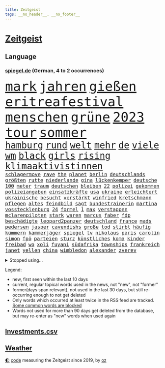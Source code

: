 ```yaml
---
title: Zeitgeist
tags: __no_header__, __no_footer__
---
```


# [Zeitgeist](https://oliz.io/zeitgeist/)

## Language

<h3><a href="https://www.spiegel.de" target="_blank">spiegel.de</a> (German, 4 to 2 occurrences)</h3>
<p style="font-family:monospace">
<span style="font-size:32pt"><a href="news_links.html#mark" class="current">mark</a></span>
<span style="font-size:32pt"><a href="news_links.html#jahren" class="current">jahren</a></span>
<span style="font-size:32pt"><a href="news_links.html#gießen" class="current">gießen</a></span>
<span style="font-size:32pt"><a href="news_links.html#eritreafestival" class="new">eritreafestival</a></span>
<span style="font-size:32pt"><a href="news_links.html#menschen" class="current">menschen</a></span>
<span style="font-size:32pt"><a href="news_links.html#grüne" class="current">grüne</a></span>
<span style="font-size:32pt"><a href="news_links.html#2023" class="current">2023</a></span>
<span style="font-size:32pt"><a href="news_links.html#tour" class="current">tour</a></span>
<span style="font-size:32pt"><a href="news_links.html#sommer" class="current">sommer</a></span>
<br>
<span style="font-size:22pt"><a href="news_links.html#hamburg" class="current">hamburg</a></span>
<span style="font-size:22pt"><a href="news_links.html#rund" class="current">rund</a></span>
<span style="font-size:22pt"><a href="news_links.html#welt" class="current">welt</a></span>
<span style="font-size:22pt"><a href="news_links.html#mehr" class="current">mehr</a></span>
<span style="font-size:22pt"><a href="news_links.html#de" class="current">de</a></span>
<span style="font-size:22pt"><a href="news_links.html#viele" class="current">viele</a></span>
<span style="font-size:22pt"><a href="news_links.html#wm" class="current">wm</a></span>
<span style="font-size:22pt"><a href="news_links.html#black" class="new">black</a></span>
<span style="font-size:22pt"><a href="news_links.html#girls" class="current">girls</a></span>
<span style="font-size:22pt"><a href="news_links.html#rising" class="current">rising</a></span>
<span style="font-size:22pt"><a href="news_links.html#klimaaktivistinnen" class="new">klimaaktivistinnen</a></span>
<br>
<span style="font-size:12pt"><a href="news_links.html#schlagermove" class="new">schlagermove</a></span>
<span style="font-size:12pt"><a href="news_links.html#rave" class="new">rave</a></span>
<span style="font-size:12pt"><a href="news_links.html#the" class="current">the</a></span>
<span style="font-size:12pt"><a href="news_links.html#planet" class="new">planet</a></span>
<span style="font-size:12pt"><a href="news_links.html#berlin" class="current">berlin</a></span>
<span style="font-size:12pt"><a href="news_links.html#deutschlands" class="current">deutschlands</a></span>
<span style="font-size:12pt"><a href="news_links.html#größten" class="current">größten</a></span>
<span style="font-size:12pt"><a href="news_links.html#rutte" class="current">rutte</a></span>
<span style="font-size:12pt"><a href="news_links.html#niederlande" class="current">niederlande</a></span>
<span style="font-size:12pt"><a href="news_links.html#gina" class="new">gina</a></span>
<span style="font-size:12pt"><a href="news_links.html#lückenkemper" class="new">lückenkemper</a></span>
<span style="font-size:12pt"><a href="news_links.html#deutsche" class="current">deutsche</a></span>
<span style="font-size:12pt"><a href="news_links.html#100" class="current">100</a></span>
<span style="font-size:12pt"><a href="news_links.html#meter" class="current">meter</a></span>
<span style="font-size:12pt"><a href="news_links.html#traum" class="current">traum</a></span>
<span style="font-size:12pt"><a href="news_links.html#deutschen" class="current">deutschen</a></span>
<span style="font-size:12pt"><a href="news_links.html#bleiben" class="current">bleiben</a></span>
<span style="font-size:12pt"><a href="news_links.html#22" class="current">22</a></span>
<span style="font-size:12pt"><a href="news_links.html#polizei" class="current">polizei</a></span>
<span style="font-size:12pt"><a href="news_links.html#gekommen" class="current">gekommen</a></span>
<span style="font-size:12pt"><a href="news_links.html#polizeiangaben" class="current">polizeiangaben</a></span>
<span style="font-size:12pt"><a href="news_links.html#einsatzkräfte" class="current">einsatzkräfte</a></span>
<span style="font-size:12pt"><a href="news_links.html#usa" class="current">usa</a></span>
<span style="font-size:12pt"><a href="news_links.html#ukraine" class="current">ukraine</a></span>
<span style="font-size:12pt"><a href="news_links.html#erleichtert" class="current">erleichtert</a></span>
<span style="font-size:12pt"><a href="news_links.html#ukrainische" class="current">ukrainische</a></span>
<span style="font-size:12pt"><a href="news_links.html#besucht" class="current">besucht</a></span>
<span style="font-size:12pt"><a href="news_links.html#verstärkt" class="current">verstärkt</a></span>
<span style="font-size:12pt"><a href="news_links.html#winfried" class="new">winfried</a></span>
<span style="font-size:12pt"><a href="news_links.html#kretschmann" class="current">kretschmann</a></span>
<span style="font-size:12pt"><a href="news_links.html#pflegen" class="current">pflegen</a></span>
<span style="font-size:12pt"><a href="news_links.html#altes" class="current">altes</a></span>
<span style="font-size:12pt"><a href="news_links.html#feindbild" class="current">feindbild</a></span>
<span style="font-size:12pt"><a href="news_links.html#sagt" class="current">sagt</a></span>
<span style="font-size:12pt"><a href="news_links.html#bundestrainerin" class="current">bundestrainerin</a></span>
<span style="font-size:12pt"><a href="news_links.html#martina" class="current">martina</a></span>
<span style="font-size:12pt"><a href="news_links.html#vosstecklenburg" class="new">vosstecklenburg</a></span>
<span style="font-size:12pt"><a href="news_links.html#24" class="current">24</a></span>
<span style="font-size:12pt"><a href="news_links.html#formel" class="current">formel</a></span>
<span style="font-size:12pt"><a href="news_links.html#1" class="current">1</a></span>
<span style="font-size:12pt"><a href="news_links.html#max" class="current">max</a></span>
<span style="font-size:12pt"><a href="news_links.html#verstappen" class="current">verstappen</a></span>
<span style="font-size:12pt"><a href="news_links.html#mclarenpiloten" class="new">mclarenpiloten</a></span>
<span style="font-size:12pt"><a href="news_links.html#stark" class="current">stark</a></span>
<span style="font-size:12pt"><a href="news_links.html#waren" class="current">waren</a></span>
<span style="font-size:12pt"><a href="news_links.html#marcus" class="current">marcus</a></span>
<span style="font-size:12pt"><a href="news_links.html#faber" class="new">faber</a></span>
<span style="font-size:12pt"><a href="news_links.html#fdp" class="current">fdp</a></span>
<span style="font-size:12pt"><a href="news_links.html#beschädigte" class="current">beschädigte</a></span>
<span style="font-size:12pt"><a href="news_links.html#leopard2panzer" class="current">leopard2panzer</a></span>
<span style="font-size:12pt"><a href="news_links.html#deutschland" class="current">deutschland</a></span>
<span style="font-size:12pt"><a href="news_links.html#france" class="current">france</a></span>
<span style="font-size:12pt"><a href="news_links.html#mads" class="new">mads</a></span>
<span style="font-size:12pt"><a href="news_links.html#pedersen" class="new">pedersen</a></span>
<span style="font-size:12pt"><a href="news_links.html#jasper" class="new">jasper</a></span>
<span style="font-size:12pt"><a href="news_links.html#cavendishs" class="new">cavendishs</a></span>
<span style="font-size:12pt"><a href="news_links.html#große" class="current">große</a></span>
<span style="font-size:12pt"><a href="news_links.html#tod" class="current">tod</a></span>
<span style="font-size:12pt"><a href="news_links.html#stirbt" class="current">stirbt</a></span>
<span style="font-size:12pt"><a href="news_links.html#häufig" class="current">häufig</a></span>
<span style="font-size:12pt"><a href="news_links.html#kümmern" class="current">kümmern</a></span>
<span style="font-size:12pt"><a href="news_links.html#kammerjäger" class="new">kammerjäger</a></span>
<span style="font-size:12pt"><a href="news_links.html#spiegel" class="current">spiegel</a></span>
<span style="font-size:12pt"><a href="news_links.html#tv" class="current">tv</a></span>
<span style="font-size:12pt"><a href="news_links.html#nikolaus" class="current">nikolaus</a></span>
<span style="font-size:12pt"><a href="news_links.html#paris" class="current">paris</a></span>
<span style="font-size:12pt"><a href="news_links.html#carolin" class="new">carolin</a></span>
<span style="font-size:12pt"><a href="news_links.html#simon" class="current">simon</a></span>
<span style="font-size:12pt"><a href="news_links.html#fpö" class="current">fpö</a></span>
<span style="font-size:12pt"><a href="news_links.html#parteien" class="current">parteien</a></span>
<span style="font-size:12pt"><a href="news_links.html#sturz" class="current">sturz</a></span>
<span style="font-size:12pt"><a href="news_links.html#künstliches" class="new">künstliches</a></span>
<span style="font-size:12pt"><a href="news_links.html#koma" class="current">koma</a></span>
<span style="font-size:12pt"><a href="news_links.html#kinder" class="current">kinder</a></span>
<span style="font-size:12pt"><a href="news_links.html#freibad" class="current">freibad</a></span>
<span style="font-size:12pt"><a href="news_links.html#wo" class="current">wo</a></span>
<span style="font-size:12pt"><a href="news_links.html#xoli" class="new">xoli</a></span>
<span style="font-size:12pt"><a href="news_links.html#fuyani" class="new">fuyani</a></span>
<span style="font-size:12pt"><a href="news_links.html#südafrika" class="current">südafrika</a></span>
<span style="font-size:12pt"><a href="news_links.html#townships" class="new">townships</a></span>
<span style="font-size:12pt"><a href="news_links.html#frankreich" class="current">frankreich</a></span>
<span style="font-size:12pt"><a href="news_links.html#janet" class="current">janet</a></span>
<span style="font-size:12pt"><a href="news_links.html#yellen" class="current">yellen</a></span>
<span style="font-size:12pt"><a href="news_links.html#china" class="current">china</a></span>
<span style="font-size:12pt"><a href="news_links.html#wimbledon" class="current">wimbledon</a></span>
<span style="font-size:12pt"><a href="news_links.html#alexander" class="current">alexander</a></span>
<span style="font-size:12pt"><a href="news_links.html#zverev" class="current">zverev</a></span>
</p>
<details>
<summary>Stopped using...</summary>
<p class="former" style="font-size:12pt">
flucht(990) erholung(989) einiges(988) führerschein(988) gestohlen(988) hsv(988) eingereicht(987) private(987) verschärfen(987) österreichische(987) durchsucht(986) klimaneutral(986) manchen(986) präsentieren(986) sebastian(986) unabhängigkeit(986) vs(986) alkohol(985) ausnahmen(985) figur(985) richten(985) geholt(984) kämpfte(984) künftigen(984) premierminister(984) provinz(984) wettbewerb(984) überwinden(984) bitten(983) demokraten(983) falls(983) frankfurter(983) herbert(983) kamera(983) literatur(983) träumen(983) verkündet(983) vorsitzenden(983) wolfgang(983) aufnehmen(982) aufruf(982) botschaften(982) breitet(982) forderungen(982) phase(982) präsidentschaftswahl(982) schnee(982) taten(982) trennt(982) weltwirtschaft(982) zweiter(982) ausbruch(981) gefährlichen(981) tore(981) usamerikaner(981) wohnhaus(981) allianz(980) bull(980) fliehen(980) red(980) regierungschefs(980) 50000(979) esken(979) geklärt(979) gerhard(979) hebt(979) miteinander(979) passen(979) planen(979) saskia(979) weltweite(979) benzin(978) beschwerden(978) dachte(978) hölle(978) islamischer(978) kochinstitut(978) kreis(978) künftige(978) teslachef(978) vermuten(978) vorübergehend(978) wenden(978) bilden(977) lüge(977) publikum(977) schien(977) anschließend(976) freilassung(976) kochen(976) negativ(976) richtet(976) anlass(975) langen(975) unterstützer(975) distanz(974) jahrhundert(974) beleidigt(973) big(973) börse(973) spanischen(973) stadion(973) beschuldigt(972) half(972) klimapolitik(972) weite(972) ägypten(972) debakel(971) fit(971) sowie(971) design(970) erkrankt(970) erkrankung(970) vorstellen(970) näher(969) patient(969) verspielt(969) bande(968) überraschung(968) kinos(967) spektakuläre(967) demokratische(966) februar(966) überholt(966) aufhalten(964) mehrfach(964) führenden(963) gang(963) raumstation(962) auflagen(961) mission(961) hinten(959) iss(959) unterschrieben(959) chats(958) erwischt(958) museum(958) nasa(958) schießen(958) letztes(957) entscheidet(956) erstochen(955) kindheit(952) kokain(951) einig(950) atomkraft(947) schwung(945) katharina(942) liberalen(942) annäherung(938) kontert(936) tuchel(935) nächstes(932) drohne(931) zusätzliche(917) größe(915) nick(899) vormarsch(859) notstand(841) medaille(838) rein(835) happy(824) athen(820) verlag(793) kubicki(789) werte(787) unfälle(771) lediglich(766) spiegelreporter(749) aachen(739) jahresende(739) ministerin(725) inflationsrate(720) grundsätzlich(715) schrumpft(712) autoren(708) verbunden(707) fossilen(690) kollision(685) inszenieren(684) analysten(676) norwegischen(672) erhofft(671) löschen(671) musks(670) alternative(669) king(658) gefiel(647) harris(645) gleichen(639) boss(634) dokumentiert(633) schnelles(632) schränkt(626) medwedew(624) bedrängnis(623) demo(623) rauswurf(620) ampelregierung(617) zurückgezogen(612) volksverhetzung(609) spürbar(608) studenten(607) verbraucherpreise(595) lädt(594) versuche(594) gestört(589) nutzung(587) stadtteil(587) gestiegene(581) königreich(580) reine(579) rande(576) museen(569) aktivistinnen(567) laura(567) pech(566) taucht(566) bundesfinanzminister(565) ärztin(563) promis(561) explodieren(558) zufall(558) aussetzen(557) kanal(555) frühe(543) influencerin(533) klara(533) asien(532) kitas(532) kahn(525) ring(525) match(524) royal(512) pekings(504) lawrow(496) verantwortlichen(495) premierministerin(492) oppositionellen(489) rené(488) stammen(487) abgeschafft(485) 19jährige(483) silber(478) indischen(477) triumphiert(477) gefolgt(476) terror(476) abtreibungen(475) beschuldigten(467) kriegszeiten(464) schmerzen(464) kriegsverbrechen(463) profitierte(463) unsicher(461) finnische(458) kasse(456) moldau(452) ansturm(443) herrschte(440) ball(438) schwerverletzte(426) öpnv(425) besetzen(417) übergriffen(416) versöhnung(414) enkel(409) jubel(406) rüsten(406) empfohlen(399) computer(397) unterlagen(397) wehrte(395) brennende(393) gelobt(393) vereidigt(392) waggons(391) angeschlagenen(390) ausgebaut(390) hadert(388) ausgezahlt(386) diejenigen(383) empfehlungen(380) irgendwann(376) therapien(376) 22jähriger(375) anhaltende(375) jimmy(373) joshua(373) kimmich(373) youtube(373) senegal(372) osnabrück(371) drin(370) gegenwart(369) berüchtigten(368) geschrumpft(368) weltrekord(367) attraktiver(363) bewiesen(363) lena(361) schrumpfen(361) instrument(360) thüringens(360) großaufgebot(358) bewusstsein(354) verzeichnet(353) deutsch(352) spdchefin(352) entfernen(350) entschuldigen(349) anruf(348) barrikaden(347) kontroversen(346) major(341) vernichtet(337) dach(334) innenstadt(333) eingestürzt(331) drehten(330) haftstrafen(329) schönheitsideale(328) dankbar(325) eingebracht(324) erstaunliche(324) korrekt(324) untergrund(324) zugverkehr(324) farce(323) schlimmeres(323) auszusetzen(319) quatsch(318) schied(318) fronten(317) komplikationen(317) beleidigungen(314) üblich(314) durchs(311) grab(307) haken(305) bellingham(304) jude(304) strenge(303) stromausfälle(303) größeres(302) 63(299) bauch(297) gratuliert(294) benko(292) brisante(292) zurückkehren(291) erzeugt(290) skizziert(290) kommunikation(288) lettland(288) gratis(286) eingreifen(285) kriminalität(283) umgekehrt(277) bulgarien(275) francisco(275) abermals(274) achtelfinale(274) ausgenutzt(274) indiens(274) kinderpornografie(274) gegenangriff(273) stemmen(273) ausgestattet(272) branchen(272) fa(272) salihamidžić(272) schafften(272) eingriff(270) dokumentieren(269) militärexperte(269) spiegelrecherche(268) befreiten(267) grenzgebiet(266) nachweisen(266) brutalität(263) rückschlägen(263) floridas(262) gerichtet(261) überraschte(257) elbphilharmonie(256) dahintersteckt(255) hit(255) wiebke(253) parolen(251) stießen(250) anerkannt(246) regionalbahn(246) 23jährige(245) gefangenen(245) tatortvote(245) finanzmärkte(244) carter(242) neuheiten(240) operiert(240) geliebten(239) taucher(239) wwf(236) autohersteller(235) tiefpunkt(234) gegessen(233) gewehrt(233) mine(233) sam(233) begeisterte(231) umfassende(231) überzeugte(230) abonnenten(229) aufsichtsrat(228) galeria(228) karstadt(228) kaufhof(228) spacex(228) teheraner(225) geschaffen(224) kremlgegner(223) mächte(223) prangert(223) nächtlichen(222) zulassen(222) umso(221) usfirma(221) düstere(218) fieber(217) wirtschaftliche(217) as(216) basf(216) bewirken(215) blockaden(215) freiheitsstrafen(213) geheim(213) grenzregion(213) wahlniederlage(212) 14jähriger(211) einstige(211) enttarnt(211) überfahrt(211) berühmteste(210) düster(210) uskongress(210) ibizaaffäre(206) hill(205) süß(203) technologien(203) 1991(202) fenster(202) saarlouis(202) abwehr(201) infos(201) unfalls(201) 47(199) fotograf(199) schiebt(199) organisatoren(198) asiatische(197) familiennewsletter(197) tvmoderatorin(197) wechselte(197) jüdischen(196) todesurteil(196) berühmter(194) geringen(194) check(193) indigene(193) tennisspieler(193) verarbeiten(193) arbeitsplätze(191) dunkelheit(191) strafanzeige(191) südchinesischen(190) berufsaussichten(189) verschafft(189) what(189) charts(188) duda(188) darm(187) eroller(187) fachkräften(187) internationalem(186) segeln(186) terrorisiert(186) warnstreik(185) immobilie(184) steine(184) biontech(183) wiegelt(183) dreier(182) grand(182) schulsystem(182) überholen(181) barrel(180) unglaublich(180) abgewiesen(179) spender(179) änderung(179) mexikos(178) pedro(178) freigelassen(175) gefälschten(175) umstrittenes(175) 70000(174) benötigte(174) jener(174) stärkeren(173) nachgegeben(171) salat(171) day(170) krankenstand(170) mitgliedschaft(170) nepal(170) stücke(170) blutige(168) guardian(168) liefen(168) satellitenbild(168) mehrjährigen(167) überflüssig(167) venedig(166) eroberung(165) lecker(165) rüstet(165) oberhaupt(164) oppositionspolitiker(163) hilfsorganisation(162) unpünktlich(162) einträge(161) herrlich(161) zlatan(161) gestaltet(160) kreativer(160) shows(160) ausbreitung(159) ausstand(157) eingestiegen(157) muslime(157) selbstverständnis(157) grünenchefin(155) ricarda(155) zirkus(155) flugverkehr(154) meistern(154) bakterien(153) antisemitischer(152) umweltschutz(152) zukommen(151) outfits(150) elena(149) natosoldaten(149) mafia(148) 270(147) vorgeschmack(147) dramen(146) gewaltsame(146) erkannt(145) krebsdiagnose(145) macher(145) openai(145) rock(144) beschleunigt(143) hadern(143) menschlichen(143) gezielte(141) hoffe(140) ingenieur(140) entwickler(139) mittwochmorgen(139) wiederzufinden(139) esstisch(138) pamela(138) verbrennt(138) vierteljahrhundert(138) dame(136) gravierende(136) schöner(136) anklagen(135) genre(135) auszeichnungen(134) landwirtschaftsminister(134) baltikum(133) jubelten(132) jubiläum(132) laufbahn(132) lloyd(131) beilegen(130) gesetzlichen(130) highlight(130) zahlungsausfall(130) zutiefst(130) erleiden(129) parteispitze(129) republica(129) vizepräsidenten(129) aussetzung(128) gramm(128) milliardensumme(128) bluttat(127) lautstark(127) maximilian(126) abramspanzern(125) dammbruch(125) jährt(125) kürze(125) thorsten(125) mysteriöser(124) viertes(124) bemerkt(123) oberleitung(123) ankündigt(122) azubis(122) milliardärs(122) verbrannt(122) hinspiel(121) mykolajiw(121) nachbarschaft(121) sparsamer(121) stil(121) erholt(120) kampfjetlieferungen(120) zurückhaltend(120) mount(119) unterdrückt(119) fußballliga(118) usaußenministerium(118) zombies(118) beurteilen(117) politikwissenschaftler(117) bemerkenswerte(116) lebensweise(116) malizia(116) rendiwagner(116) wölfe(116) anschlüsse(115) berlinkreuzberg(115) diäten(115) einheimischen(115) mangelhafter(115) premiers(115) sicherheitsexpertin(115) grenzschutz(113) kommentare(113) spiegelrecherchen(113) wettbewerbe(113) amtskollege(112) objekt(112) profifußballer(112) reuter(112) sanfter(112) ukrainischem(112) überwachungskameras(112) angestellter(111) gala(111) bestritt(110) heidi(110) konkreten(110) weitreichenden(110) komplizen(108) großmächte(107) nützt(107) sportliche(107) studiert(107) vollständiger(107) weitergegeben(107) aktiver(106) anhand(106) eure(106) kampfansage(106) 15jährigen(105) dortmunds(105) south(105) grünenvorsitzende(104) ankommen(103) eingeräumt(103) hilflos(103) waters(103) autorennen(102) chemnitz(102) einkaufen(102) grubenunglück(102) fulda(101) glaube(101) suspendierung(101) 101(100) großmacht(100) höcke(100) sau(100) bayerntrainer(99) erinnerungsstücke(99) superreichen(99) verteidigte(99) weltgrößte(99) atomare(98) auszählung(98) begangen(98) heinz(98) werkzeug(98) iea(97) stahl(97) nass(96) optionen(96) 55jährige(95) betreiben(95) mutterkonzern(95) pokalfinale(94) vergiftung(94) begünstigt(93) türkischer(93) hochamt(92) umzugehen(92) ölraffinerie(92) bausparvertrag(91) gasheizungen(91) horrende(91) nationalisten(91) roller(91) urteilte(91) wohnungsbrand(91) aktie(90) dreißigerjahren(90) energieexpertin(90) erholen(90) kalkül(90) kümmert(90) lübeck(90) nutze(90) strahlt(90) beschreiben(89) from(89) genres(89) kippte(89) konstante(89) linkenikone(89) 35jähriger(88) 39jährige(88) aneinandergeraten(88) badum(88) bahnstrecke(88) durchsuchte(88) protestaktion(88) arschloch(87) besorgnis(87) herausgabe(87) pumpt(87) russin(87) türken(87) türkinnen(87) wasserwerfer(87) zeitnah(87) doskozil(86) grunderwerbsteuer(86) haustiere(86) kopfschütteln(86) lettlands(86) losgehen(86) marschflugkörpern(86) pfizer(86) prowestliche(86) betrunkener(85) ferrari(85) krach(85) normaler(85) regionale(85) wiederum(85) arminia(84) aufgeklärt(84) rechtecks(84) unregelmäßigkeiten(84) unverzüglich(84) usbanken(84) ausschreibung(83) aussteigt(83) einflussnahme(83) einwände(83) hitchcock(83) straftat(83) wettrennen(83) außergewöhnliche(82) bewertungen(82) leber(82) sanierung(82) vergangenem(82) wappnen(82) angeregt(81) kaufkraft(81) kettenreaktion(81) kompetenzen(81) linksextremen(81) revidieren(81) schlagersänger(81) umweltministerium(81) unokinderhilfswerk(81) absatz(80) gesten(80) reißenden(80) unfassbare(80) vollmundig(80) großmanöver(79) lava(79) letztlich(79) sackgasse(79) spuckt(79) wirksam(79) 111(78) brachten(78) fehlern(78) fluggesellschaften(78) fluggäste(78) hauskäufer(78) ibrahimović(78) kaufhauskonzern(78) niederländischer(78) paragrafen(78) tätern(78) zivilgesellschaft(78) astronomie(77) heimlich(77) lobte(77) revolutionär(77) spiegeltalk(77) verfolgte(77) western(77) zürnt(77) aktiven(76) angereist(76) daniil(76) doppelmoral(76) dorsten(76) erzbistums(76) jammert(76) milliardengeschäft(76) sultan(76) verharmlosen(76) barça(75) grönemeyer(75) präsidentenberater(75) rebelliert(75) umsteigen(75) usbörsenaufsicht(75) zentrales(75) bergretter(74) boomt(74) flüssiggasterminals(74) höhenflug(74) list(74) modi(74) spiegelevent(74) taiwans(74) beharrt(73) haftbefehle(73) kopfverletzungen(73) lockern(73) umgekippt(73) völkerrechtlich(73) indopazifik(72) verwickelt(72) vorübergehenden(72) woanders(72) getrennte(71) kontakten(71) maxim(71) pauschales(71) schränkte(71) schwankt(71) späteren(71) tauben(71) torjägerin(71) aggression(70) dreh(70) fumio(70) gespalten(70) kishida(70) klos(70) oberhand(70) turbulenten(70) erwirtschaftet(69) fernzüge(69) fotoprojekt(69) schwachstelle(69) waage(69) abflug(68) eilantrag(68) kleinflugzeug(68) staatsschutz(68) stur(68) twitters(68) ag(67) ausbilder(67) eintreffen(67) eisfrei(67) pragmatismus(67) gesprächs(66) hamill(66) prärie(66) rückhalt(66) schlafmodus(66) skywalker(66) argumenten(65) aufschwung(65) auszubildende(65) blogger(65) fertigstellung(65) firmenwert(65) großfamilien(65) konzentrieren(65) alexandria(64) aufregend(64) cnn(64) fußballweltmeister(64) kinderwunsch(64) linkenchef(64) manta(64) ocasiocortez(64) pellets(64) til(64) vorpommern(64) wolfsburger(64) zwoter(64) 1100(63) award(63) bezwingt(63) hirnverletzungen(63) linksextremismusprozess(63) oberdorf(63) ruhige(63) taschenbuch(63) umgekippte(63) werbegesicht(63) zermürben(63) abgewendet(62) automarke(62) bachmutfront(62) bekämpfung(62) leitplanken(62) samuel(62) schweiger(62) ties(62) windige(62) zugegangen(62) 1945(61) funktioniere(61) niedrigen(61) staatspleite(61) unfreundlichen(61) usbehörden(61) 125(60) boulevardmedien(60) hoeneß(60) kolo(60) mailänder(60) moderna(60) muani(60) niedergestochen(60) personalien(60) randal(60) spdspitze(60) übernähme(60) depp(59) forsberg(59) lebenszeichen(59) mitschnitt(59) sterbende(59) verzehrt(59) energetische(58) enkeltrick(58) golfwelt(58) jobverlust(58) landeten(58) nationalkonservative(58) anklageschrift(57) auszurichten(57) energieberater(57) genutzte(57) getrieben(57) leclerc(57) motorradfahrer(57) renommierter(57) versetzte(57) chaotisch(56) fisch(56) joggers(56) millionensumme(56) raketenbeschuss(55) regnen(55) rekordzahl(55) antisemit(54) befand(54) beleidigung(54) eingeschlagen(54) friede(54) gegenmaßnahmen(54) schwerwiegenden(54) bauwerk(53) kleinem(53) river(53) urlauber(53) erhitzt(52) gemüter(52) großoffensive(52) haufen(52) linkedin(52) personalie(52) pfeiler(52) schmerzmittel(52) bots(51) christie(51) diskriminierenden(51) erstem(51) klimafragen(51) kriegsschiff(51) lokaler(51) nebentätigkeiten(51) protestwelle(51) affront(50) analyst(50) biller(50) cduabgeordnete(50) hirntot(50) riad(50) spottet(50) juristen(49) kannibale(49) mandanten(49) shangfu(49) beschmiert(48) erhoffen(48) gegnerinnen(48) marge(48) matchbälle(48) tarif(48) allgemeinen(47) imperium(47) kokainschmuggel(47) abfedern(46) arktis(46) ausmacht(46) behauptungen(46) belgorod(46) erging(46) fahndung(46) girl(46) mantel(46) oberpfalz(46) tvansprache(46) belgische(45) strukturen(45) tieferen(45) türkeiwahl(45) auskommen(44) gleicher(44) königsfamilie(44) mitarbeitenden(44) plastikmüll(44) statistisches(44) unübersichtlich(44) vergeltung(44) wasserstand(44) annahm(43) cumexuntersuchungsausschuss(43) erdbeeren(43) europapokal(43) landung(43) litauens(43) starlink(43) wohlwollend(43) 118(42) 5gausbau(42) download(42) energieagentur(42) evakuierung(42) klausuren(42) körperteile(42) mathe(42) seniorin(42) uli(42) unterschreibt(42) weitreichende(42) geht's(41) österreicher(41) altersgenossen(40) austin(40) kugeln(40) toilettenhäuschen(40) vizeparteichef(40) weeknd(40) winkt(40) alkoholisiert(39) ausgeblieben(39) schmutzige(39) science(39) europaabgeordnete(38) regisseurin(38) that(38) uspräsidentschaftswahlen(38) zahlungsunfähigkeit(38) anreize(37) bezweckt(37) branchenangaben(37) jüngerer(37) radikalisierung(37) trainings(37) zahn(37) anfertigung(36) coronahilfen(36) einschlugen(36) hainer(36) kriegsland(36) kundinnen(36) lesart(36) paramilitär(36) vorlage(36) aufzuklären(35) kindesmissbrauchs(35) nuklearwaffen(35) prognostiziert(35) protassewitsch(35) redbullerfolg(35) stagniert(35) taschenbücher(35) vorgesetzten(35) zwillingstöchter(35) belgrad(34) debattencheck(34) herum(34) institute(34) macs(34) wertverlust(34) ableger(33) hdp(33) jaber(33) meerjungfrau(33) reallöhne(33) schlägerei(33) siebtes(33) unoklimakonferenz(33) asiens(32) aufwand(32) belastende(32) fünfeinhalb(32) füßen(32) germain(32) holcimprb(32) kryptischen(32) niedergeschrieben(32) qualifikation(32) spitzenjob(32) strippenzieher(32) auftritte(31) demirtaş(31) gewähren(31) glasner(31) hyperschallrakete(31) iphones(31) saint(31) scharfer(31) selahattin(31) ausgeharrt(30) lago(30) maggiore(30) oecd(30) tathergang(30) 59jähriger(29) amtskollegin(29) balkan(29) enttäuschten(29) frodeno(29) helllichten(29) monarchen(29) titelseiten(29) anschlägen(28) brandanschlag(28) erstreckte(28) ficht(28) habeckministerium(28) inhaftierte(28) kunstwerken(28) milliardendefizit(28) seehofer(28) skandieren(28) yeboah(28) berufsorientierung(27) flüchtlingszahlen(27) merken(27) nazi(27) wolfsburgerinnen(27) zero(27) absolvieren(26) asylbewerberheim(26) familiären(26) gebietsgewinne(26) koloniales(26) rekrutiert(26) genauen(25) iv(25) vermeidbar(25) wählern(25) abgeführt(24) ausgebuht(24) euland(24) gauff(24) jüdischer(24) meisterfeier(24) ozeane(24) trab(24) abgekommen(23) absetzung(23) asylanträgen(23) beruft(23) motivierte(23) brachen(22) drehbuchautor(22) ethnischen(22) everest(22) heinzchristian(22) rängen(22) rätselhafter(22) strache(22) eishockeywm(21) fpöchefs(21) provokant(21) terrorgruppe(21) verfassungsbeschwerde(21) befassen(20) einlage(20) geschaut(20) organspende(20) pessimistisch(20) ranken(20) schiffswrack(20) unfreiwillig(20) acker(19) anhaltenden(19) ausschließen(19) co₂emissionen(19) denkwürdigen(19) ermöglicht(19) glänzt(19) juri(19) mitangeklagte(19) niere(19) verhärtet(19) veräußert(19) abfall(18) ausreichen(18) bekanntes(18) blindgänger(18) bluttaten(18) butler(18) demoralisiert(18) eigenheime(18) entsendet(18) register(18) rettungsversuch(18) atemnot(17) beteiligen(17) boulevardpresse(17) gefeierte(17) gutgetan(17) strategisch(17) ankurbeln(16) beschnitten(16) brüste(16) bundesligafinale(16) ford(16) gestrandet(16) harrison(16) ilja(16) nachfolgenden(16) regierungsflieger(16) relegation(16) viertklässler(16) gerichtssaal(15) herausfinden(15) kampfjetpiloten(15) populärsten(15) stehenden(15) toxisch(15) gegners(14) gruppierung(14) herrn(14) johnsons(14) lachen(14) leidtragenden(14) luftangriffen(14) meistertitel(14) moor(14) popp(14) unerwünschte(14) wracks(14) zweimaligen(14) dringender(13) einverstanden(13) entwicklerkonferenz(13) meisterschale(13) ngos(13) tonnenweise(13) wahlberechtigten(13) zerschmetterte(13) ökonomischen(13) überfälle(13) handgemenge(12) anwesend(11) fighters(11) foo(11) millionenschaden(11) quadratmeter(11) unfallort(11) untersuchungskommission(11)
</p>
</details>
<p>Legend:
<ul>
<li><span class="new">new</span>, first seen within the last 10 days</li>
<li><span class="current">current</span>, regular topical words used in the news, not "new", not "former"</li>
<li><span class="former">former(days span relevant)</span>, not used in the last 30 days, but still re-occurring enough to not get deleted</li>
<li>Only words which occurred at least twice in the RSS feed are tracked. <a href="language/filters.py">Some common words are blocked</a></li>
<li>Words not used for more than 90 days get deleted from the database, but may re-enter as "new" words when used again</li>
</ul>
</p>

## [Investments](investments.html)[.csv](investments.csv)

## [Weather](weather.html)

<footer>
<a href="javascript:toggleTheme()" class="nav">🌓</a>
<a href="https://github.com/ooz/zeitgeist">code</a> measuring the Zeitgeist since 2019, by <a href="https://oliz.io">oz</a>
</footer>
